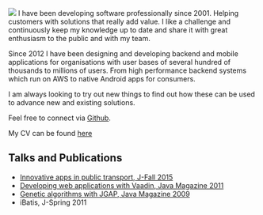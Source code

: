 ![](/img/profile-picture.jpg) I have been developing software professionally since 2001. Helping customers with solutions that really add value. I like a challenge and continuously keep my knowledge up to date and share it with great enthusiasm to the public and with my team.

Since 2012 I have been designing and developing backend and mobile applications for organisations with user bases of several hundred of thousands to millions of users. From high performance backend systems which run on AWS to native Android apps for consumers.

I am always looking to try out new things to find out how these can be used to advance new and existing solutions.

Feel free to connect via [Github](https://github.com/jcraane). 

My CV can be found [here](/pdf/CVJamieCraane.pdf)

## Talks and Publications

* [Innovative apps in public transport, J-Fall 2015](https://www.youtube.com/watch?v=5hh8rzGg1AI)
* [Developing web applications with Vaadin, Java Magazine 2011](/pdf/vaadin.pdf)
* [Genetic algorithms with JGAP, Java Magazine 2009](/pdf/jgap.pdf)
* iBatis, J-Spring 2011
